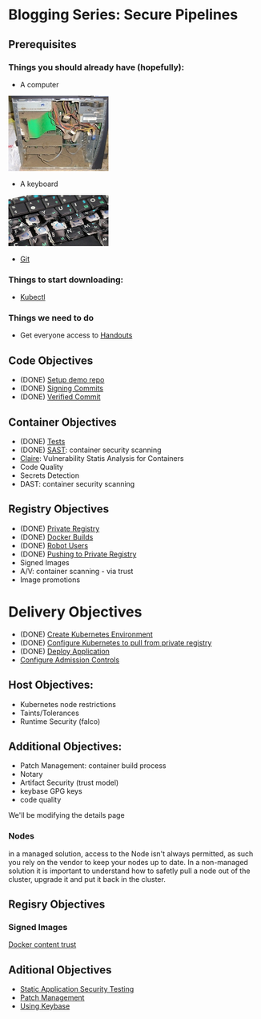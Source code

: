 # Blogging Series: Secure Pipelines

## Prerequisites

### Things you should already have (hopefully):
- A computer

![computer](images/bad_computer.jpg)
- A keyboard

![keyboard](images/bad_keyboard.jpg)

- [Git](https://git-scm.com/)

### Things to start downloading:
- [Kubectl](https://kubernetes.io/docs/tasks/tools/install-kubectl/)

### Things we need to do
- Get everyone access to [Handouts](https://gethandouts.com)

## Code Objectives

- (DONE) [Setup demo repo](docs/demo_project.md)
- (DONE) [Signing Commits](docs/signing_commits.md)
- (DONE) [Verified Commit](docs/verified_commit.md)

## Container Objectives
- (DONE) [Tests](docs/tests.md)
- (DONE) [SAST](docs/sast.md): container security scanning
- [Claire](docs/clair.md): Vulnerability Statis Analysis for Containers
- Code Quality
- Secrets Detection
- DAST: container security scanning

## Registry Objectives
- (DONE) [Private Registry](docs/private_registry.md)
- (DONE) [Docker Builds](docs/docker_build.md)
- (DONE) [Robot Users](docs/robot_users.md)
- (DONE) [Pushing to Private Registry](docs/delivery.md)
- Signed Images
- A/V: container scanning - via trust
- Image promotions

# Delivery Objectives

- (DONE) [Create Kubernetes Environment](docs/create_k8s.md)
- (DONE) [Configure Kubernetes to pull from private registry](docs/private_reg_k8s_config.md)
- (DONE) [Deploy Application](docs/deploy_application.md)
- [Configure Admission Controls](docs/admission_controls.md)

## Host Objectives:

- Kubernetes node restrictions
- Taints/Tolerances
- Runtime Security (falco)

## Additional Objectives:

- Patch Management: container build process
- Notary
- Artifact Security (trust model)
- keybase GPG keys
- code quality

We'll be modifying the details page

### Nodes
in a managed solution, access to the Node isn't always permitted, as such you rely on the vendor to keep your nodes up to date. In a non-managed solution it is important to understand how to safetly pull a node out of the cluster, upgrade it and put it back in the cluster.

## Regisry Objectives

### Signed Images

[Docker content trust](https://docs.docker.com/engine/security/trust/content_trust/)

## Aditional Objectives

- [Static Application Security Testing](docs/sast.md)
- [Patch Management](docs/patch_management.md)
- [Using Keybase](docs/keybase.md)
